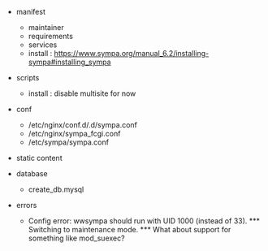 - manifest
  - maintainer
  - requirements
  - services
  - install : https://www.sympa.org/manual_6.2/installing-sympa#installing_sympa

- scripts
  - install : disable multisite for now

- conf
  - /etc/nginx/conf.d/<DOMAIN>.d/sympa.conf
  - /etc/nginx/sympa_fcgi.conf
  - /etc/sympa/sympa.conf

- static content

- database
  - create_db.mysql 

- errors
  - Config error: wwsympa should run with UID 1000 (instead of 33). *** Switching to maintenance mode. ***
	What about support for something like mod_suexec?
